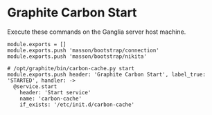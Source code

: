 
# Graphite Carbon Start

Execute these commands on the Ganglia server host machine.

    module.exports = []
    module.exports.push 'masson/bootstrap/connection'
    module.exports.push 'masson/bootstrap/nikita'

    # /opt/graphite/bin/carbon-cache.py start
    module.exports.push header: 'Graphite Carbon Start', label_true: 'STARTED', handler: ->
      @service.start
        header: 'Start service'
        name: 'carbon-cache'
        if_exists: '/etc/init.d/carbon-cache'
